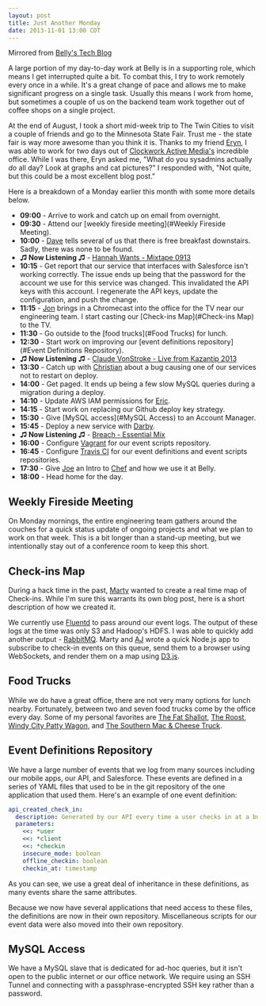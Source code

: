 ```yaml
---
layout: post
title: Just Another Monday
date: 2013-11-01 13:00 CDT
---
```


Mirrored from [Belly's Tech Blog](https://tech.bellycard.com/blog/just-another-monday/)

A large portion of my day-to-day work at Belly is in a supporting role, which means I get interrupted quite a bit. To combat this, I try to work remotely every once in a while. It's a great change of pace and allows me to make significant progress on a single task. Usually this means I work from home, but sometimes a couple of us on the backend team work together out of coffee shops on a single project.

At the end of August, I took a short mid-week trip to The Twin Cities to visit a couple of friends and go to the Minnesota State Fair. Trust me - the state fair is way more awesome than you think it is. Thanks to my friend [Eryn](https://twitter.com/eryno), I was able to work for two days out of [Clockwork Active Media's](http://www.clockwork.net/) incredible office. While I was there, Eryn asked me, "What do you sysadmins actually *do* all day? Look at graphs and cat pictures?" I responded with, "Not quite, but this could be a most excellent blog post."

Here is a breakdown of a Monday earlier this month with some more details below.

 * **09:00** - Arrive to work and catch up on email from overnight.
 * **09:30** - Attend our [weekly fireside meeting](#Weekly Fireside Meeting).
 * **10:00** - [Dave](https://twitter.com/davearel) tells several of us that there is free breakfast downstairs. Sadly, there was none to be found.
 * **♫ Now Listening ♫** - [Hannah Wants - Mixtape 0913](https://soundcloud.com/hannah_wants/hannah-wants-mixtape-0913)
 * **10:15** - Get report that our service that interfaces with Salesforce isn't working correctly. The issue ends up being that the password for the account we use for this service was changed. This invalidated the API keys with this account. I regenerate the API keys, update the configuration, and push the change.
 * **11:15** - [Jon](https://github.com/jonwhite) brings in a Chromecast into the office for the TV near our engineering team. I start casting our [Check-ins Map](#Check-ins Map) to the TV.
 * **11:30** - Go outside to the [food trucks](#Food Trucks) for lunch.
 * **12:30** - Start work on improving our [event definitions repository](#Event Definitions Repository).
 * **♫ Now Listening ♫** - [Claude VonStroke - Live from Kazantip 2013](https://soundcloud.com/flapj4ck/claude-vonstroke-live-from)
 * **13:30** - Catch up with [Christian](https://twitter.com/christianvozar) about a bug causing one of our services not to restart on deploy.
 * **14:00** - Get paged. It ends up being a few slow MySQL queries during a migration during a deploy.
 * **14:10** - Update AWS IAM permissions for [Eric](https://twitter.com/erickerr).
 * **14:15** - Start work on replacing our Github deploy key strategy.
 * **15:30** - Give [MySQL access](#MySQL Access) to an Account Manager.
 * **15:45** - Deploy a new service with [Darby](https://twitter.com/darbyfrey).
 * **♫ Now Listening ♫** - [Breach - Essential Mix](https://soundcloud.com/breach-uk/breach-radio-1-essential-mix-6)
 * **16:00** - Configure [Vagrant](http://www.vagrantup.com/) for our event scripts repository.
 * **16:45** - Configure [Travis CI](http://about.travis-ci.org/) for our event definitions and event scripts repositories.
 * **17:30** - Give [Joe](https://twitter.com/joedivs) an Intro to [Chef](https://www.chef.io/) and how we use it at Belly.
 * **18:00** - Head home for the day.

<a name="Weekly Fireside Meeting"></a>

## Weekly Fireside Meeting

On Monday mornings, the entire engineering team gathers around the couches for a quick status update of ongoing projects and what we plan to work on that week. This is a bit longer than a stand-up meeting, but we intentionally stay out of a conference room to keep this short.

<a name="Check-ins Map"></a>

## Check-ins Map

During a hack time in the past, [Marty](https://twitter.com/martytrzpit) wanted to create a real time map of Check-ins. While I'm sure this warrants its own blog post, here is a short description of how we created it.

We currently use [Fluentd](http://fluentd.org/) to pass around our event logs. The output of these logs at the time was only S3 and Hadoop's HDFS. I was able to quickly add another output - [RabbitMQ](http://www.rabbitmq.com/). Marty and [AJ](https://twitter.com/ajself) wrote a quick Node.js app to subscribe to check-in events on this queue, send them to a browser using WebSockets, and render them on a map using [D3.js](http://d3js.org/).

<a name="Food Trucks"></a>

## Food Trucks

While we do have a great office, there are not very many options for lunch nearby. Fortunately, between two and seven food trucks come by the office every day. Some of my personal favorites are [The Fat Shallot](https://twitter.com/thefatshallot), [The Roost](https://twitter.com/TheRoostTruck), [Windy City Patty Wagon](https://twitter.com/WattyPagon), and [The Southern Mac & Cheese Truck](https://twitter.com/thesouthernmac).

<a name="Event Definitions Repository"></a>

## Event Definitions Repository

We have a large number of events that we log from many sources including our mobile apps, our API, and Salesforce. These events are defined in a series of YAML files that used to be in the git repository of the one application that used them. Here's an example of one event definition:

```yaml
api_created_check_in:
  description: Generated by our API every time a user checks in at a business
  parameters:
    <<: *user
    <<: *client
    <<: *checkin
    insecure_mode: boolean
    offline_checkin: boolean
    checkin_at: timestamp
```

As you can see, we use a great deal of inheritance in these definitions, as many events share the same attributes.

Because we now have several applications that need access to these files, the definitions are now in their own repository. Miscellaneous scripts for our event data were also moved into their own repository.

<a name="MySQL Access"></a>

## MySQL Access
We have a MySQL slave that is dedicated for ad-hoc queries, but it isn't open to the public internet or our office network. We require using an SSH Tunnel and connecting with a passphrase-encrypted SSH key rather than a password.
